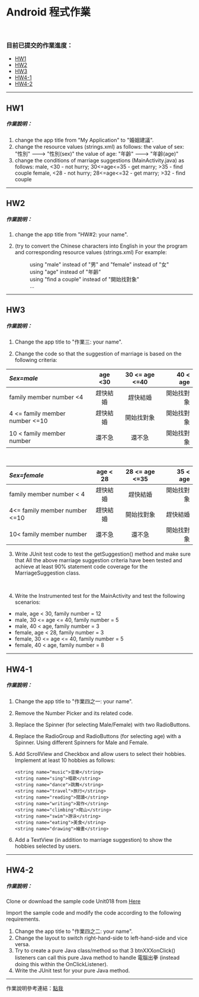 # Android 程式作業

<br />

### 目前已提交的作業進度：

* [HW1](#hw1)
* [HW2](#hw2)
* [HW3](#hw3)
* [HW4-1](#hw4-1)
* [HW4-2](#hw4-2)

***
## HW1
##### 作業說明：

1. change the app title from "My Application" to "婚姻建議".
2. change the resource values (strings.xml) as follows:
    the value of sex: "性別" ---> "性別(sex)" 
    the value of age: "年齡" ---> "年齡(age)" 
3. change the conditions of marriage suggestions (MainActivity.java) as follows:
    male, <30 - not hurry; 30<=age<=35 - get marry; >35 - find couple 
    female, <28 - not hurry; 28<=age<=32 - get marry; >32 - find couple


***
## HW2
##### 作業說明：

1. change the app title from "HW#2: your name".

2. (try to convert the Chinese characters into English in your the program and corresponding resource values (strings.xml) For example:
    <dd>using "male" instead of "男" and "female" instead of "女"</dd>
    <dd>using  "age" instead of "年齡"</dd>
    <dd>using "find a couple" instead of "開始找對象"</dd>
    <dd>...</dd>
***
## HW3
##### 作業說明：

1. Change the app title to "作業三: your name".

2. Change the code so that the suggestion of marriage is based on the following criteria:

| *Sex=male* | age <30 | 30 <= age <=40 | 40 < age |
|:---------|:-------:|:--------------:|---------:|
| family member number <4 | 趕快結婚 | 趕快結婚 | 開始找對象 |
| 4 <= family member number <=10 | 趕快結婚 | 開始找對象 | 開始找對象 |
| 10 < family member number | 還不急 | 還不急 | 開始找對象 |

<br />

| *Sex=female* | age < 28	| 28 <= age <=35 | 35 < age |
|:-----------|:--------:|:--------------:|---------:|
|family member number < 4| 趕快結婚 | 趕快結婚 | 開始找對象|
|4<= family member number <=10 | 趕快結婚 | 開始找對象 | 趕快結婚|
|10< family member number | 還不急 | 還不急 | 開始找對象 |

3. Write JUnit test code to test the getSuggestion() method and make sure that All the above marriage suggestion criteria have been tested  and achieve at least 90% statement code coverage for the MarriageSuggestion class.

<br />

4. Write the Instrumented test for the MainActivity and test the following scenarios:

* male, age < 30, family number = 12
* male, 30 <= age <= 40, family number = 5
* male, 40 < age, family number = 3
* female, age < 28, family number = 3
* female, 30 <= age <= 40, family number = 5
* female, 40 < age, family number = 8

***
## HW4-1
##### 作業說明：

1. Change the app title to "作業四之一: your name".

2. Remove the Number Picker and its related code.

3. Replace the Spinner (for selecting Male/Female) with two RadioButtons.

4. Replace the RadioGroup and RadioButtons (for selecting age) with a Spinner. Using different Spinners for Male and Female.

5. Add ScrollView and Checkbox and allow users to select their hobbies. Implement at least 10 hobbies as follows:

       <string name="music">音樂</string>
       <string name="sing">唱歌</string>
       <string name="dance">跳舞</string>
       <string name="travel">旅行</string>
       <string name="reading">閱讀</string>
       <string name="writing">寫作</string>
       <string name="climbing">爬山</string>
       <string name="swim">游泳</string>
       <string name="eating">美食</string>
       <string name="drawing">繪畫</string>

6. Add a TextView (in addition to marriage suggestion) to show the hobbies selected by users.

***
## HW4-2
##### 作業說明：

  Clone or download the sample code Unit018 from [Here](https://github.com/cxl1521/SampleCode.git)

  Import the sample code and modify the code according to the following requirements.

1. Change the app title to "作業四之二: your name".
2. Change the layout to switch right-hand-side to left-hand-side and vice versa.
3. Try to create a pure Java class/method so that 3 btnXXXonClick() listeners can call this pure Java method to handle 電腦出拳 (instead doing this within the OnClickListener). 
4. Write the JUnit test for your pure Java method.


***
作業說明參考連結：[點我](http://www.cc.ntut.edu.tw/~cliu/courses/ad/homework/homework.htm)